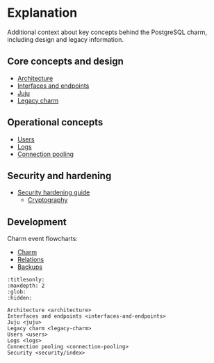 # Explanation

Additional context about key concepts behind the PostgreSQL charm, including design and legacy information.

## Core concepts and design
* [Architecture]
* [Interfaces and endpoints]
* [Juju]
* [Legacy charm]

## Operational concepts
* [Users]
* [Logs]
* [Connection pooling]

## Security and hardening
* [Security hardening guide][Security]
  * [Cryptography]

## Development
Charm event flowcharts:
* [Charm]
* [Relations]
* [Backups]

<!-- Links -->

[Architecture]: /explanation/architecture
[Interfaces and endpoints]: /explanation/interfaces-endpoints
[Users]: /explanation/users
[Logs]: /explanation/logs
[Juju]: /explanation/juju
[Legacy charm]: /explanation/legacy-charm
[Connection pooling]: /explanation/connection-pooling
[Charm]: /explanation/flowcharts/charm
[Relations]: /explanation/flowcharts/relations
[Backups]: /explanation/flowcharts/backups
[Security]: /explanation/security/index
[Cryptography]: /explanation/security/cryptography


```{toctree}
:titlesonly:
:maxdepth: 2
:glob:
:hidden:

Architecture <architecture>
Interfaces and endpoints <interfaces-and-endpoints>
Juju <juju>
Legacy charm <legacy-charm>
Users <users>
Logs <logs>
Connection pooling <connection-pooling>
Security <security/index>